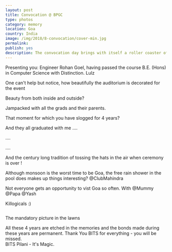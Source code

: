 ```yaml
---
layout: post
title: Convocation @ BPGC
type: photos
category: memory
location: Goa
country: India
image: /img/2018/8-convocation/cover-min.jpg 
permalink: 
publish: yes
description: The convocation day brings with itself a roller coaster of emotions and is a time for celebration and joy. The time when the grads don the graduation gown and wear the mortarboards as a sign of (academic) excellence. It is without a doubt, one of the most important moments in a person's life. 
---
```

<!-- http://compressjpeg.com -->
<!-- http://compressimage.toolur.com/ 1024, 400-->

<p class="center"><img src="{{site.baseurl}}/img/2018/8-convocation/1.jpg" alt="">Presenting you: Engineer Rohan Goel, having passed the course B.E. (Hons) in Computer Science with Distinction. Lulz</p>

<p class="center"><img src="{{site.baseurl}}/img/2018/8-convocation/3.jpg" alt="">One can't help but notice, how beautifully the auditorium is decorated for the event<p>

<p class="center"><img src="{{site.baseurl}}/img/2018/8-convocation/2.jpg" alt="">Beauty from both inside and outside?</p>

<p class="center"><img src="{{site.baseurl}}/img/2018/8-convocation/3.1.jpg" alt="">Jampacked with all the grads and their parents.</p>

<!-- <p class="center"><img src="{{site.baseurl}}/img/2018/8-convocation/4.jpg" alt="">This is the terrain that you're greeted with at the base of the hill - it definitely will be one heck of a trek?</p> -->


<p class="center"><img src="{{site.baseurl}}/img/2018/8-convocation/5.1.jpg" alt="">That moment for which you have slogged for 4 years?</p>

<p class="center"><img src="{{site.baseurl}}/img/2018/8-convocation/5.jpg" alt="">And they all graduated with me ....</p>

<p class="center"><img src="{{site.baseurl}}/img/2018/8-convocation/6.jpg" alt="">....</p>

<p class="center"><img src="{{site.baseurl}}/img/2018/8-convocation/7.jpg" alt="">....</p>

<p class="center"><img src="{{site.baseurl}}/img/2018/8-convocation/8.1.jpg" alt="">And the century long tradition of tossing the hats in the air when ceremony is over !</p>

<p class="center"><img src="{{site.baseurl}}/img/2018/8-convocation/8.jpg" alt="">Although monsoon is the worst time to be Goa, the free rain shower in the pool does makes up things interesting? @ClubMahindra</p>

<p class="center"><img src="{{site.baseurl}}/img/2018/8-convocation/9.jpg" alt="">Not everyone gets an opportunity to vist Goa so often. With @Mummy @Papa @Yash</p>

<p class="center"><img src="{{site.baseurl}}/img/2018/8-convocation/11.jpg" alt="">Killogicals :)</p>

<p class="center"><img src="{{site.baseurl}}/img/2018/8-convocation/10.jpg" alt=""></p>

<p class="center"><img src="{{site.baseurl}}/img/2018/8-convocation/12.jpg" alt="">The mandatory picture in the lawns</p>

<p class="center"><img src="{{site.baseurl}}/img/2018/8-convocation/13.jpg" alt="">All these 4 years are etched in the memories and the bonds made during these years are permanent. Thank You BITS for everything - you will be missed. <br>BITS Pilani - It's Magic.</p>

